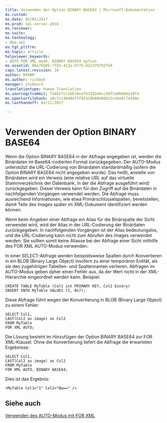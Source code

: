```yaml
---
title: Verwenden der Option BINARY BASE64 | Microsoft-Dokumentation
ms.custom: 
ms.date: 03/01/2017
ms.prod: sql-server-2016
ms.reviewer: 
ms.suite: 
ms.technology:
- dbe-xml
ms.tgt_pltfrm: 
ms.topic: article
helpviewer_keywords:
- AUTO FOR XML mode, BINARY BASE64 option
ms.assetid: 86a7bb85-7f83-412a-b775-d2c379702fe9
caps.latest.revision: 10
author: BYHAM
ms.author: rickbyh
manager: jhubbard
translationtype: Human Translation
ms.sourcegitcommit: f3481fcc2bb74eaf93182e6cc58f5a06666e10f4
ms.openlocfilehash: a0cfc14849df2f82429b00e8d912ceba6c74200e
ms.lasthandoff: 04/11/2017

---
```

# <a name="use-the-binary-base64-option"></a>Verwenden der Option BINARY BASE64
  Wenn die Option BINARY BASE64 in der Abfrage angegeben ist, werden die Binärdaten im Base64-codierten Format zurückgegeben. Der AUTO-Modus unterstützt die URL-Codierung von Binärdaten standardmäßig (sofern die Option BINARY BASE64 nicht angegeben wurde). Das heißt, anstelle von Binärdaten wird ein Verweis (eine relative URL auf das virtuelle Stammverzeichnis der Datenbank, in der die Abfrage ausgeführt wird) zurückgegeben. Dieser Verweis kann für den Zugriff auf die Binärdaten in nachfolgenden Vorgängen verwendet werden. Die Abfrage muss ausreichend Informationen, wie etwa Primärschlüsselspalten, bereitstellen, damit Teile des Images später im XML-Dokument identifiziert werden können.  
  
 Wenn beim Angeben einer Abfrage ein Alias für die Binärspalte der Sicht verwendet wird, wird der Alias in der URL-Codierung der Binärdaten zurückgegeben. In nachfolgenden Vorgängen ist der Alias bedeutungslos, und die URL-Codierung kann nicht zum Abrufen des Images verwendet werden. Sie sollten somit keine Aliasse bei der Abfrage einer Sicht mithilfe des FOR XML AUTO-Modus verwenden.  
  
 In einer SELECT-Abfrage werden beispielsweise Spalten durch Konvertieren in ein BLOB (Binary Large Object) insofern zu einer temporären Entität, als sie den zugehörigen Tabellen- und Spaltennamen verlieren. Abfragen im AUTO-Modus geben daher einen Fehler aus, da der Wert nicht in der XML-Hierarchie eingeordnet werden kann. Beispiel:  
  
```  
CREATE TABLE MyTable (Col1 int PRIMARY KEY, Col2 binary)  
INSERT INTO MyTable VALUES (1, 0x7);  
```  
  
 Diese Abfrage führt wegen der Konvertierung in BLOB (Binary Large Object) zu einem Fehler:  
  
```  
SELECT Col1,  
CAST(Col2 as image) as Col2  
FROM MyTable  
FOR XML AUTO;  
```  
  
 Die Lösung besteht im Hinzufügen der Option BINARY BASE64 zur FOR XML-Klausel. Ohne die Konvertierung liefert die Abfrage die erwarteten Ergebnisse:  
  
```  
SELECT Col1,  
CAST(Col2 as image) as Col2  
FROM MyTable  
FOR XML AUTO, BINARY BASE64;  
```  
  
 Dies ist das Ergebnis:  
  
```  
<MyTable Col1="1" Col2="Bw==" />  
```  
  
## <a name="see-also"></a>Siehe auch  
 [Verwenden des AUTO-Modus mit FOR XML](../../relational-databases/xml/use-auto-mode-with-for-xml.md)  
  
  
